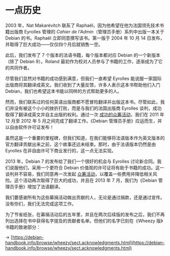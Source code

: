 # 一点历史

2003 年，Nat Makarévitch 联系了 Raphaël，因为他希望在他为法国领先技术书籍出版商 Eyrolles 管理的 _Cahier de l'Admin_（管理员手册）系列中出版一本关于 Debian 的书。Raphaël 立即同意撰写该书。第一版于 2004 年 10 月 14 日发布，并取得了巨大成功——仅仅四个月后就销售一空。

此后，我们发布了 7 个版本的法语书籍，每个版本都对应 Debian 的一个新版本（除了 Debian 9）。Roland 最初作为校对人员参与了书籍的工作，逐渐成为了它的共同作者。

尽管我们显然对书籍的成功感到满意，但我们一直希望 Eyrolles 能说服一家国际出版商将其翻译成英文。我们收到了大量反馈，许多人表示这本书帮助他们入门 Debian，我们也希望这本书能以同样的方式帮助更多的人。

然而，我们联系过的任何英语出版商都不愿冒险翻译并出版这本书。尽管如此，我们并没有被这个小小的挫折打败，而是与我们的法国出版商 Eyrolles 谈判，成功取得了翻译成英文并自主出版的权利。通过一次 [成功的众筹活动](https://www.ulule.com/debian-handbook/)，我们在 2011 年 12 月至 2012 年 5 月之间完成了翻译工作。《Debian 管理员手册》应运而生，并以自由软件许可证发布！

虽然这是一个重要的里程碑，但我们知道，在我们能够将法语版本作为英文版本的官方翻译贡献出来之前，这个故事还远未结束。那时，由于法语版本仍然是由 Eyrolles 在非自由许可下商业发行的，这一点无法实现。

2013 年，Debian 7 的发布给了我们一个很好的机会与 Eyrolles 讨论新合同。我们说服他们，采用一个更符合 Debian 价值观的许可证将有助于书籍的成功。这一谈判并不容易，我们同意再一次发起 [众筹活动](https://www.ulule.com/liberation-cahier-admin-debian/)，以覆盖一些费用并降低相关风险。这个活动再次取得了巨大的成功，并且在 2013 年 7 月，我们为《Debian 管理员手册》增加了法语翻译。

我们要感谢所有为这些募捐活动做出贡献的人，无论是通过捐款，还是通过宣传。没有你们，我们无法完成这项工作。

为了节省纸张，在募捐活动后的五年里，并且在两次后续版的发布之后，我们不再列出选择在书中获得名字提及的贡献者名单。但他们的名字已刻在《Wheezy 版》书籍的致谢部分：

→ [https://debian-handbook.info/browse/wheezy/sect.acknowledgments.html](https://debian-handbook.info/browse/wheezy/sect.acknowledgments.html)